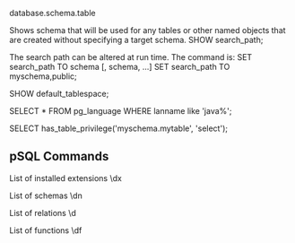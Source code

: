 
database.schema.table

Shows schema that will be used for any tables or other named objects that are created without specifying a target schema.
SHOW search_path;

The search path can be altered at run time. The command is:
SET search_path TO schema [, schema, ...]
SET search_path TO myschema,public;

SHOW default_tablespace;

SELECT * FROM pg_language WHERE lanname like 'java%';

SELECT has_table_privilege('myschema.mytable', 'select');


## pSQL Commands

List of installed extensions
\dx

List of schemas
\dn

List of relations
\d

List of functions
\df